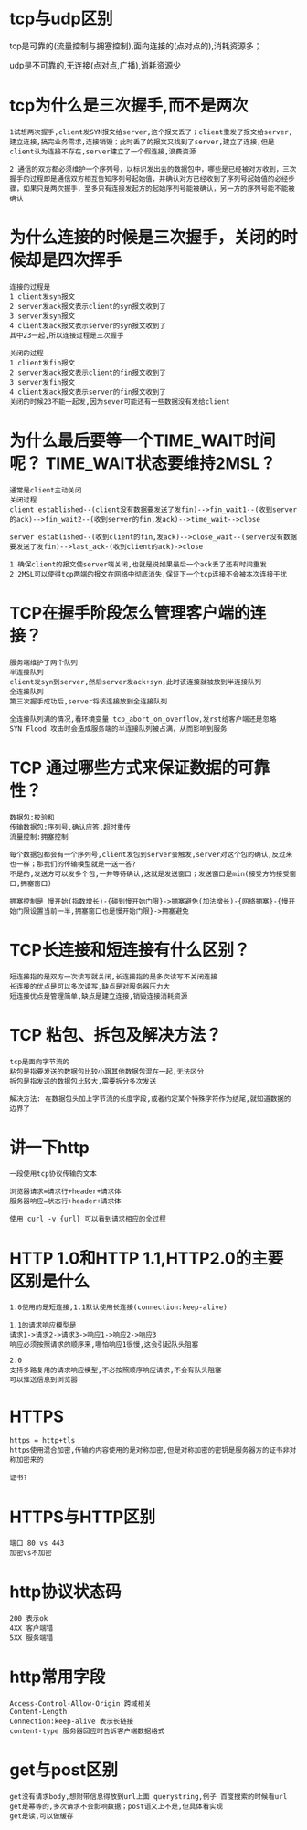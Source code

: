 # tcp与udp区别
tcp是可靠的(流量控制与拥塞控制),面向连接的(点对点的),消耗资源多；

udp是不可靠的,无连接(点对点,广播),消耗资源少
# tcp为什么是三次握手,而不是两次
```
1试想两次握手,client发SYN报文给server,这个报文丢了；client重发了报文给server,建立连接,搞完业务需求,连接销毁；此时丢了的报文又找到了server,建立了连接,但是client认为连接不存在,server建立了一个假连接,浪费资源

2 通信的双方都必须维护一个序列号，以标识发出去的数据包中，哪些是已经被对方收到，三次握手的过程即是通信双方相互告知序列号起始值，并确认对方已经收到了序列号起始值的必经步骤，如果只是两次握手，至多只有连接发起方的起始序列号能被确认，另一方的序列号能不能被确认
```

# 为什么连接的时候是三次握手，关闭的时候却是四次挥手
```
连接的过程是
1 client发syn报文
2 server发ack报文表示client的syn报文收到了
3 server发syn报文
4 client发ack报文表示server的syn报文收到了
其中23一起,所以连接过程是三次握手

关闭的过程
1 client发fin报文
2 server发ack报文表示client的fin报文收到了
3 server发fin报文
4 client发ack报文表示server的fin报文收到了
关闭的时候23不能一起发,因为sever可能还有一些数据没有发给client
```
# 为什么最后要等一个TIME_WAIT时间呢？ TIME_WAIT状态要维持2MSL？
```
通常是client主动关闭
关闭过程
client established--(client没有数据要发送了发fin)-->fin_wait1--(收到server的ack)-->fin_wait2--(收到server的fin,发ack)-->time_wait-->close

server established--(收到client的fin,发ack)-->close_wait--(server没有数据要发送了发fin)-->last_ack-(收到client的ack)->close

1 确保client的报文使server端关闭,也就是说如果最后一个ack丢了还有时间重发
2 2MSL可以使得tcp两端的报文在网络中彻底消失,保证下一个tcp连接不会被本次连接干扰
```
# TCP在握手阶段怎么管理客户端的连接？
```
服务端维护了两个队列
半连接队列
client发syn到server,然后server发ack+syn,此时该连接就被放到半连接队列
全连接队列
第三次握手成功后,server将该连接放到全连接队列

全连接队列满的情况,看环境变量 tcp_abort_on_overflow,发rst给客户端还是忽略
SYN Flood 攻击时会造成服务端的半连接队列被占满，从而影响到服务
```

# TCP 通过哪些方式来保证数据的可靠性？
```
数据包:校验和
传输数据包:序列号,确认应答,超时重传
流量控制:拥塞控制

每个数据包都会有一个序列号,client发包到server会触发,server对这个包的确认,反过来也一样；那我们的传输模型就是一送一答?
不是的,发送方可以发多个包,一并等待确认,这就是发送窗口；发送窗口是min(接受方的接受窗口,拥塞窗口)

拥塞控制是 慢开始(指数增长)-{碰到慢开始门限}->拥塞避免(加法增长)-{网络拥塞}-{慢开始门限设置当前一半,拥塞窗口也是慢开始门限}->拥塞避免
```

# TCP长连接和短连接有什么区别？
```
短连接指的是双方一次读写就关闭,长连接指的是多次读写不关闭连接
长连接的优点是可以多次读写,缺点是对服务器压力大
短连接优点是管理简单,缺点是建立连接,销毁连接消耗资源
```
# TCP 粘包、拆包及解决方法？
```
tcp是面向字节流的
粘包是指要发送的数据包比较小跟其他数据包混在一起,无法区分
拆包是指发送的数据包比较大,需要拆分多次发送

解决方法: 在数据包头加上字节流的长度字段,或者约定某个特殊字符作为结尾,就知道数据的边界了
```


# 讲一下http
```
一段使用tcp协议传输的文本

浏览器请求=请求行+header+请求体
服务器响应=状态行+header+请求体

使用 curl -v {url} 可以看到请求相应的全过程

```
# HTTP 1.0和HTTP 1.1,HTTP2.0的主要区别是什么
```
1.0使用的是短连接,1.1默认使用长连接(connection:keep-alive)

1.1的请求响应模型是
请求1->请求2->请求3->响应1->响应2->响应3
响应必须按照请求的顺序来,哪怕响应1很慢,这会引起队头阻塞

2.0
支持多路复用的请求响应模型,不必按照顺序响应请求,不会有队头阻塞
可以推送信息到浏览器
```

# HTTPS
```
https = http+tls 
https使用混合加密,传输的内容使用的是对称加密,但是对称加密的密钥是服务器方的证书非对称加密来的

证书?

```

# HTTPS与HTTP区别
```
端口 80 vs 443
加密vs不加密

```

# http协议状态码
```
200 表示ok
4XX 客户端错
5XX 服务端错
```

# http常用字段
``` 
Access-Control-Allow-Origin 跨域相关
Content-Length
Connection:keep-alive 表示长链接
content-type 服务器回应时告诉客户端数据格式
```
# get与post区别
```
get没有请求body,想附带信息得放到url上面 querystring,例子 百度搜索的时候看url
get是幂等的,多次请求不会影响数据；post语义上不是,但具体看实现
get是读,可以做缓存
```